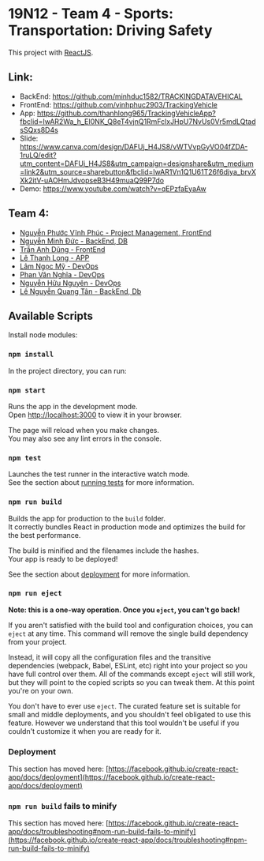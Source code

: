 # 19N12 - Team 4 - Sports: Transportation: Driving Safety

This project with [ReactJS](https://github.com/facebook/react).


## Link:
- BackEnd: https://github.com/minhduc1582/TRACKINGDATAVEHICAL
- FrontEnd: https://github.com/vinhphuc2903/TrackingVehicle
- App: https://github.com/thanhlong965/TrackingVehicleApp?fbclid=IwAR2Wa_h_EI0NK_Q8eT4vjnQ1RmFclxJHpU7NvUs0Vr5mdLQtadsSQxs8D4s
- Slide: https://www.canva.com/design/DAFUj_H4JS8/vWTVvpGyVO04fZDA-1ruLQ/edit?utm_content=DAFUj_H4JS8&utm_campaign=designshare&utm_medium=link2&utm_source=sharebutton&fbclid=IwAR1Vn1Q1U61T26f6djya_brvXXk2itV-uAOHmJdvopseB3H49muaQ99P7do
- Demo: https://www.youtube.com/watch?v=qEPzfaEyaAw

## Team 4:
* [Nguyễn Phước Vĩnh Phúc - Project Management, FrontEnd ](https://www.facebook.com/Vinh.Phuc2903/)
* [Nguyễn Minh Đức - BackEnd, DB ](https://www.facebook.com/m.duc.158)
* [Trần Anh Dũng - FrontEnd ](https://www.facebook.com/cnttvn2019)
* [Lê Thanh Long - APP ](https://www.facebook.com/ltl0909)
* [Lâm Ngọc Mỹ - DevOps ](https://www.facebook.com/lam.ngocmy.31)
* [Phan Văn Nghĩa - DevOps ](https://www.facebook.com/profile.php?id=100008388460982)
* [Nguyễn Hữu Nguyên - DevOps ](https://www.facebook.com/SoaringDandelion)
* [Lê Nguyễn Quang Tân - BackEnd, Db ](https://www.facebook.com/quangtan19)

## Available Scripts

Install node modules:

### `npm install`

In the project directory, you can run:

### `npm start`

Runs the app in the development mode.\
Open [http://localhost:3000](http://localhost:3000) to view it in your browser.

The page will reload when you make changes.\
You may also see any lint errors in the console.

### `npm test`

Launches the test runner in the interactive watch mode.\
See the section about [running tests](https://facebook.github.io/create-react-app/docs/running-tests) for more information.

### `npm run build`

Builds the app for production to the `build` folder.\
It correctly bundles React in production mode and optimizes the build for the best performance.

The build is minified and the filenames include the hashes.\
Your app is ready to be deployed!

See the section about [deployment](https://facebook.github.io/create-react-app/docs/deployment) for more information.

### `npm run eject`

**Note: this is a one-way operation. Once you `eject`, you can't go back!**

If you aren't satisfied with the build tool and configuration choices, you can `eject` at any time. This command will remove the single build dependency from your project.

Instead, it will copy all the configuration files and the transitive dependencies (webpack, Babel, ESLint, etc) right into your project so you have full control over them. All of the commands except `eject` will still work, but they will point to the copied scripts so you can tweak them. At this point you're on your own.

You don't have to ever use `eject`. The curated feature set is suitable for small and middle deployments, and you shouldn't feel obligated to use this feature. However we understand that this tool wouldn't be useful if you couldn't customize it when you are ready for it.



### Deployment

This section has moved here: [https://facebook.github.io/create-react-app/docs/deployment](https://facebook.github.io/create-react-app/docs/deployment)

### `npm run build` fails to minify

This section has moved here: [https://facebook.github.io/create-react-app/docs/troubleshooting#npm-run-build-fails-to-minify](https://facebook.github.io/create-react-app/docs/troubleshooting#npm-run-build-fails-to-minify)


